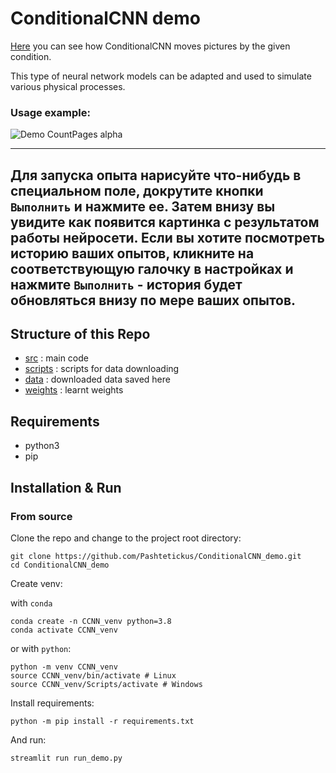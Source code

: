 # ConditionalCNN demo
[Here](https://share.streamlit.io/pashtetickus/conditionalcnn_demo/main/app.py) you can see how ConditionalCNN moves pictures by the given condition.

This type of neural network models can be adapted and used to simulate various physical processes.


### Usage example:
![Demo CountPages alpha](data/assets/Demo.gif)

---
Для запуска опыта нарисуйте что-нибудь в специальном поле, докрутите кнопки `Выполнить` и нажмите ее.
Затем внизу вы увидите как появится картинка с результатом работы нейросети.
Если вы хотите посмотреть историю ваших опытов, кликните на соответствующую галочку в настройках и нажмите `Выполнить` - история будет обновляться внизу по мере ваших опытов.
---

## Structure of this Repo

- [src](src) : main code
- [scripts](scripts) : scripts for data downloading
- [data](data) : downloaded data saved here
- [weights](weights) : learnt weights


## Requirements

- python3
- pip

## Installation & Run
### From source

Clone the repo and change to the project root directory:

```
git clone https://github.com/Pashtetickus/ConditionalCNN_demo.git
cd ConditionalCNN_demo
```


Create venv:

with `conda`
```
conda create -n CCNN_venv python=3.8
conda activate CCNN_venv
```
or with `python`:
```
python -m venv CCNN_venv
source CCNN_venv/bin/activate # Linux
source CCNN_venv/Scripts/activate # Windows
```

Install requirements:

```
python -m pip install -r requirements.txt
```

And run:

```
streamlit run run_demo.py
```
